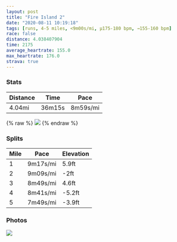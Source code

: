 ```yaml
---
layout: post
title: "Fire Island 2"
date: "2020-08-11 10:19:18"
tags: [runs, 4-5 miles, <9m00s/mi, μ175-180 bpm, →155-160 bpm]
race: false
distance: 4.038407904
time: 2175
average_heartrate: 155.0
max_heartrate: 176.0
strava: true
---
```


### Stats

| Distance | Time | Pace |
|----------|------|------|
|4.04mi|36m15s|8m59s/mi|

{% raw %}
<img src='https://maps.googleapis.com/maps/api/staticmap?maptype=roadmap&path=enc:mkbwFjvk}LB@LK`@QHLDh@HVv@bFJ|@ZfAPxAXhARtA^vAHh@~@hE\lABp@Jt@J`@L~AFVJNHv@`@`BNdARhAL|@ANqAl@]T\|ANbELbBNr@Fh@F^j@~B~@dG?VP`@XhBRj@h@hCGZEBc@TsAd@iAh@}@\]HWP@\\`BVzANb@b@fC^~Ab@pCNh@tAtHHp@XrA@lA\~A\pAJl@Fp@NbAVlAHp@DNF?jBo@VCNEj@WVQjAa@b@S\KLI{B|@_@Re@Ja@NmDxAa@Tb@WPSOw@[_AKME?gBv@w@Vo@VtAi@b@WhBa@vB_A\GrCqA`@U~@_@a@Xg@VaCbAcAX_A`@w@LIa@Ma@KwAk@uAc@uBMSC@yAz@k@Tg@Vk@TaD`ASkAOe@AWk@aDDKJKn@S^WfA[dBq@^QhA]ZO@YGc@Oe@Ki@OoAg@}AMi@O]SyBUo@QkAo@_CKsA?gAES[wAEk@Yo@CWUkAAm@Qo@UiAO]Ki@AYS}@Kq@S}@Ii@@_@RMz@Sv@]BE[qBWcAGe@WgAKkAGaCS{E@g@C}AO}DIk@Qk@Mo@c@aBYw@g@aDI_@QiBKi@Qm@Ou@OgAMi@u@cBw@sBMq@D]t@_@ZKd@Kx@]RGF@&key=AIzaSyC1MId7bFpkLXNAaYhBSTb8jLyiSqzbDtM&size=800x800&markers=color:yellow|label:S|40.64967,-73.13782&markers=color:green|label:F|40.649699999999974,-73.13783999999993'>
{% endraw %}

### Splits

| Mile | Pace | Elevation |
|------|------|-----------|
|1|9m17s/mi|5.9ft|
|2|9m09s/mi|-2ft|
|3|8m49s/mi|4.6ft|
|4|8m41s/mi|-5.2ft|
|5|7m49s/mi|-3.9ft|

### Photos
<img src='https://dgtzuqphqg23d.cloudfront.net/d6rY-m0igtPbkHAA1I20KsIuiGilnNtBNDLBomLopC8-768x576.jpg'>
